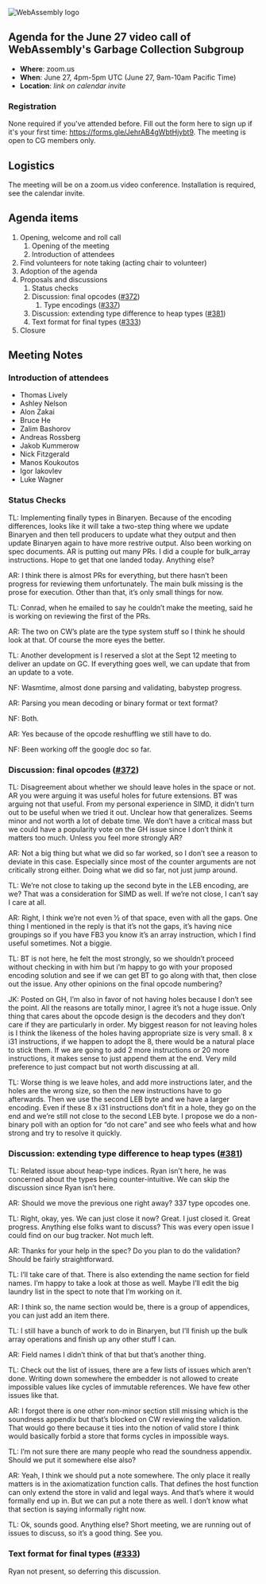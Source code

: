 ![WebAssembly logo](/images/WebAssembly.png)

## Agenda for the June 27 video call of WebAssembly's Garbage Collection Subgroup

- **Where**: zoom.us
- **When**: June 27, 4pm-5pm UTC (June 27, 9am-10am Pacific Time)
- **Location**: *link on calendar invite*

### Registration

None required if you've attended before. Fill out the form here to sign up if
it's your first time: https://forms.gle/JehrAB4gWbtHjybt9. The meeting is open
to CG members only.

## Logistics

The meeting will be on a zoom.us video conference.
Installation is required, see the calendar invite.

## Agenda items

1. Opening, welcome and roll call
    1. Opening of the meeting
    1. Introduction of attendees
1. Find volunteers for note taking (acting chair to volunteer)
1. Adoption of the agenda
1. Proposals and discussions
    1. Status checks
    1. Discussion: final opcodes ([#372](https://github.com/WebAssembly/gc/pull/372))
        1. Type encodings ([#337](https://github.com/WebAssembly/gc/issues/337))
    1. Discussion: extending type difference to heap types ([#381](https://github.com/WebAssembly/gc/issues/381))
    1. Text format for final types ([#333](https://github.com/WebAssembly/gc/issues/333))
1. Closure

## Meeting Notes

### Introduction of attendees

 - Thomas Lively
 - Ashley Nelson
 - Alon Zakai
 - Bruce He
 - Zalim Bashorov
 - Andreas Rossberg
 - Jakob Kummerow
 - Nick Fitzgerald
 - Manos Koukoutos
 - Igor Iakovlev
 - Luke Wagner

### Status Checks

TL: Implementing finally types in Binaryen. Because of the encoding differences, looks like it will take a two-step thing where we update Binaryen and then tell producers to update what they output and then update Binaryen again to have more restrive output. Also been working on spec documents. AR is putting out many PRs. I did a couple for bulk_array instructions. Hope to get that one landed today. Anything else?

AR: I think there is almost PRs for everything, but there hasn’t been progress for reviewing them unfortunately. The main bulk missing is the prose for execution. Other than that, it’s only small things for now.

TL: Conrad, when he emailed to say he couldn’t make the meeting, said he is working on reviewing the first of the PRs.

AR: The two on CW’s plate are the type system stuff so I think he should look at that. Of course the more eyes the better.

TL: Another development is I reserved a slot at the Sept 12 meeting to deliver an update on GC. If everything goes well, we can update that from an update to a vote.

NF: Wasmtime, almost done parsing and validating, babystep progress.

AR: Parsing you mean decoding or binary format or text format?

NF: Both. 

AR: Yes because of the opcode reshuffling we still have to do.

NF: Been working off the google doc so far.

### Discussion: final opcodes ([#372](https://github.com/WebAssembly/gc/pull/372))

TL: Disagreement about whether we should leave holes in the space or not. AR you were arguing it was useful holes for future extensions. BT was arguing not that useful. From my personal experience in SIMD, it didn’t turn out to be useful when we tried it out. Unclear how that generalizes. Seems minor and not worth a lot of debate time. We don’t have a critical mass but we could have a popularity vote on the GH issue since I don’t think it matters too much. Unless you feel more strongly AR?

AR: Not a big thing but what we did so far worked, so I don’t see a reason to deviate in this case. Especially since most of the counter arguments are not critically strong either. Doing what we did so far, not just jump around.

TL: We’re not close to taking up the second byte in the LEB encoding, are we? That was a consideration for SIMD as well. If we’re not close, I can’t say I care at all.

AR: Right, I think we’re not even ½ of that space, even with all the gaps. One thing I mentioned in the reply is that it’s not the gaps, it’s having nice groupings so if you have FB3 you know it’s an array instruction, which I find useful sometimes. Not a biggie.

TL: BT is not here, he felt the most strongly, so we shouldn’t proceed without checking in with him but i’m happy to go with your proposed encoding solution and see if we can get BT to go along with that, then close out the issue. Any other opinions on the final opcode numbering?

JK: Posted on GH, I’m also in favor of not having holes because I don’t see the point. All the reasons are totally minor, I agree it’s not a huge issue. Only thing that cares about the opcode design is the decoders and they don’t care if they are particularly in order. My biggest reason for not leaving holes is I think the likeness of the holes having appropriate size is very small. 8 x i31 instructions, if we happen to adopt the 8, there would be a natural place to stick them. If we are going to add 2 more instructions or 20 more instructions, it makes sense to just append them at the end. Very mild preference to just compact but not worth discussing at all. 

TL: Worse thing is we leave holes, and add more instructions later, and the holes are the wrong size, so then the new instructions have to go afterwards. Then we use the second LEB byte and we have a larger encoding. Even if these 8 x i31 instructions don’t fit in a hole, they go on the end and we’re still not close to the second LEB byte. I propose we do a non-binary poll with an option for “do not care” and see who feels what and how strong and try to resolve it quickly. 

###  Discussion: extending type difference to heap types ([#381](https://github.com/WebAssembly/gc/issues/381))

TL: Related issue about heap-type indices. Ryan isn’t here, he was concerned about the types being counter-intuitive. We can skip the discussion since Ryan isn’t here.

AR: Should we move the previous one right away? 337 type opcodes one.

TL: Right, okay, yes. We can just close it now? Great. I just closed it. Great progress. Anything else folks want to discuss? This was every open issue I could find on our bug tracker. Not much left.

AR: Thanks for your help in the spec? Do you plan to do the validation? Should be fairly straightforward.

TL: I’ll take care of that. There is also extending the name section for field names. I’m happy to take a look at those as well. Maybe I’ll edit the big laundry list in the spect to note that I’m working on it.

AR: I think so, the name section would be, there is a group of appendices, you can just add an item there.

TL: I still have a bunch of work to do in Binaryen, but I’ll finish up the bulk array operations and finish up any other stuff I can.

AR: Field names I didn’t think of that but that’s another thing.

TL: Check out the list of issues, there are a few lists of issues which aren’t done. Writing down somewhere the embedder is not allowed to create impossible values like cycles of immutable references. We have few other issues like that.

AR: I forgot there is one other non-minor section still missing which is the soundness appendix but that’s blocked on CW reviewing the validation. That would go there because it ties into the notion of valid store I think would basically forbid a store that forms cycles in impossible ways.

TL: I’m not sure there are many people who read the soundness appendix. Should we put it somewhere else also?

AR: Yeah, I think we should put a note somewhere. The only place it really matters is in the axiomatization function calls. That defines the host function can only extend the store in valid and legal ways. And that’s where it would formally end up in. But we can put a note there as well. I don’t know what that section is saying informally right now. 

TL: Ok, sounds good. Anything else? Short meeting, we are running out of issues to discuss, so it’s a good thing. See you.

### Text format for final types ([#333](https://github.com/WebAssembly/gc/issues/333))

Ryan not present, so deferring this discussion.
